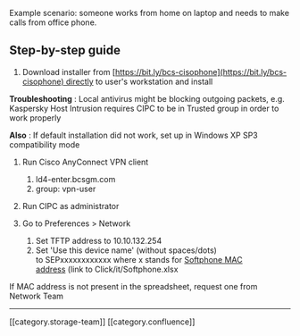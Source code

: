 Example scenario: someone works from home on laptop and needs to make calls from office phone.


## Step-by-step guide

1. Download installer from [https://bit.ly/bcs-cisophone](https://bit.ly/bcs-cisophone) directly to user's workstation and install 

 **Troubleshooting** : Local antivirus might be blocking outgoing packets, e.g. Kaspersky Host Intrusion requires CIPC to be in Trusted group in order to work properly

 **Also** : If default installation did not work, set up in Windows XP SP3 compatibility mode




1. Run Cisco AnyConnect VPN client
    1. ld4-enter.bcsgm.com
    1. group: vpn-user

    
1. Run CIPC as administrator

    

    
1. Go to Preferences > Network
    1. Set TFTP address to 10.10.132.254
    1. Set 'Use this device name' (without spaces/dots) to SEPxxxxxxxxxxxx where x stands for [Softphone MAC address](http://click/it/_layouts/15/xlviewer.aspx?id=/it/Doc+Library/Softphones.xlsx) (link to Click/it/Softphone.xlsx

    

    

If MAC address is not present in the spreadsheet, request one from Network Team 



    







*****

[[category.storage-team]] 
[[category.confluence]] 
